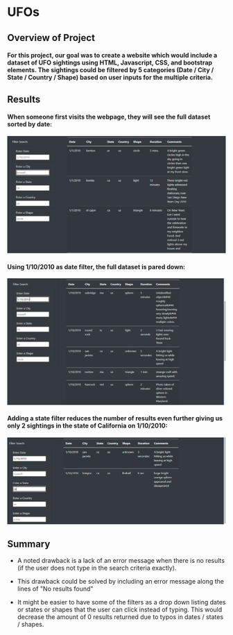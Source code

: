# UFOs

## Overview of Project
#### For this project, our goal was to create a website which would include a dataset of UFO sightings using HTML, Javascript, CSS, and bootstrap elements. The sightings could be filtered by 5 categories (Date / City / State / Country / Shape) based on user inputs for the multiple criteria. 


## Results

#### When someone first visits the webpage, they will see the full dataset sorted by date:

![Original](static/images/Original.PNG)

#### Using 1/10/2010 as date filter, the full dataset is pared down:
![Date](static/images/Date.PNG)

#### Adding a state filter reduces the number of results even further giving us only 2 sightings in the state of California on 1/10/2010:
![Date&State](static/images/DateState.PNG)


## Summary
- A noted drawback is a lack of an error message when there is no results (if the user does not type in the search criteria exactly). 

- This drawback could be solved by including an error message along the lines of "No results found"
- It might be easier to have some of the filters as a drop down listing dates or states or shapes that the user can click instead of typing. This would decrease the amount of 0 results returned due to typos in dates / states / shapes.
